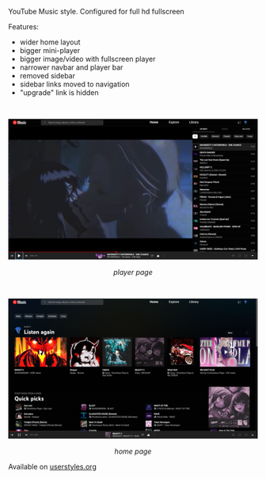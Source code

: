 YouTube Music style. Configured for full hd fullscreen


Features:
- wider home layout
- bigger mini-player
- bigger image/video with fullscreen player
- narrower navbar and player bar
- removed sidebar
- sidebar links moved to navigation
- "upgrade" link is hidden

<br>

![player](player.png)
<p align="center">
    <i>player page</i>
</p>

<br>

![main](main.png)
<p align="center">
    <i>home page</i>
</p>

Available on [userstyles.org](https://userstyles.org/styles/265797/youtube-music-wide-layout-big-player)